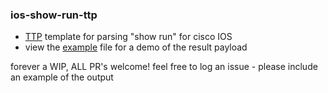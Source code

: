 ### ios-show-run-ttp
- [TTP](https://github.com/dmulyalin/ttp) template for parsing "show run" for cisco IOS
- view the [example](/example-result.json) file for a demo of the result payload

forever a WIP, ALL PR's welcome!
feel free to log an issue - please include an example of the output